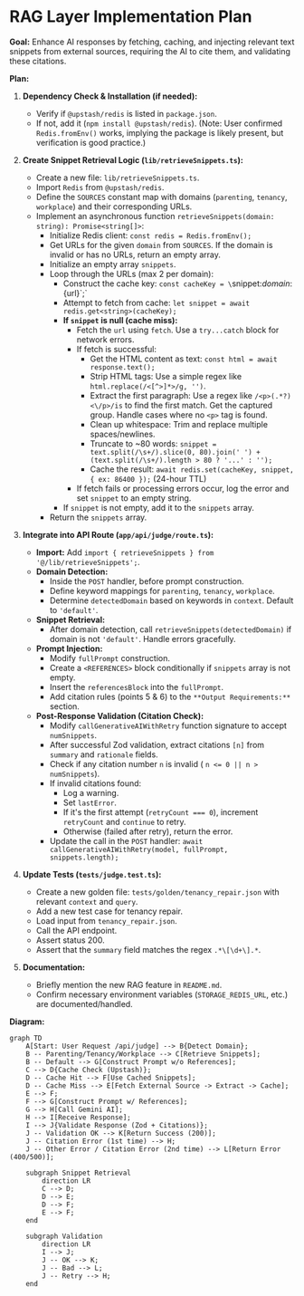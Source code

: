 # RAG Layer Implementation Plan

**Goal:** Enhance AI responses by fetching, caching, and injecting relevant text snippets from external sources, requiring the AI to cite them, and validating these citations.

**Plan:**

1.  **Dependency Check & Installation (if needed):**
    *   Verify if `@upstash/redis` is listed in `package.json`.
    *   If not, add it (`npm install @upstash/redis`). (Note: User confirmed `Redis.fromEnv()` works, implying the package is likely present, but verification is good practice.)

2.  **Create Snippet Retrieval Logic (`lib/retrieveSnippets.ts`):**
    *   Create a new file: `lib/retrieveSnippets.ts`.
    *   Import `Redis` from `@upstash/redis`.
    *   Define the `SOURCES` constant map with domains (`parenting`, `tenancy`, `workplace`) and their corresponding URLs.
    *   Implement an asynchronous function `retrieveSnippets(domain: string): Promise<string[]>`:
        *   Initialize Redis client: `const redis = Redis.fromEnv();`
        *   Get URLs for the given `domain` from `SOURCES`. If the domain is invalid or has no URLs, return an empty array.
        *   Initialize an empty array `snippets`.
        *   Loop through the URLs (max 2 per domain):
            *   Construct the cache key: `const cacheKey = \`snippet:${domain}:${url}\`;`
            *   Attempt to fetch from cache: `let snippet = await redis.get<string>(cacheKey);`
            *   **If `snippet` is null (cache miss):**
                *   Fetch the `url` using `fetch`. Use a `try...catch` block for network errors.
                *   If fetch is successful:
                    *   Get the HTML content as text: `const html = await response.text();`
                    *   Strip HTML tags: Use a simple regex like `html.replace(/<[^>]*>/g, '')`.
                    *   Extract the first paragraph: Use a regex like `/<p>(.*?)<\/p>/is` to find the first match. Get the captured group. Handle cases where no `<p>` tag is found.
                    *   Clean up whitespace: Trim and replace multiple spaces/newlines.
                    *   Truncate to ~80 words: `snippet = text.split(/\s+/).slice(0, 80).join(' ') + (text.split(/\s+/).length > 80 ? '...' : '');`
                    *   Cache the result: `await redis.set(cacheKey, snippet, { ex: 86400 });` (24-hour TTL)
                *   If fetch fails or processing errors occur, log the error and set `snippet` to an empty string.
            *   If `snippet` is not empty, add it to the `snippets` array.
        *   Return the `snippets` array.

3.  **Integrate into API Route (`app/api/judge/route.ts`):**
    *   **Import:** Add `import { retrieveSnippets } from '@/lib/retrieveSnippets';`.
    *   **Domain Detection:**
        *   Inside the `POST` handler, before prompt construction.
        *   Define keyword mappings for `parenting`, `tenancy`, `workplace`.
        *   Determine `detectedDomain` based on keywords in `context`. Default to `'default'`.
    *   **Snippet Retrieval:**
        *   After domain detection, call `retrieveSnippets(detectedDomain)` if domain is not `'default'`. Handle errors gracefully.
    *   **Prompt Injection:**
        *   Modify `fullPrompt` construction.
        *   Create a `<REFERENCES>` block conditionally if `snippets` array is not empty.
        *   Insert the `referencesBlock` into the `fullPrompt`.
        *   Add citation rules (points 5 & 6) to the `**Output Requirements:**` section.
    *   **Post-Response Validation (Citation Check):**
        *   Modify `callGenerativeAIWithRetry` function signature to accept `numSnippets`.
        *   After successful Zod validation, extract citations `[n]` from `summary` and `rationale` fields.
        *   Check if any citation number `n` is invalid ( `n <= 0 || n > numSnippets`).
        *   If invalid citations found:
            *   Log a warning.
            *   Set `lastError`.
            *   If it's the first attempt (`retryCount === 0`), increment `retryCount` and `continue` to retry.
            *   Otherwise (failed after retry), return the error.
        *   Update the call in the `POST` handler: `await callGenerativeAIWithRetry(model, fullPrompt, snippets.length);`

4.  **Update Tests (`tests/judge.test.ts`):**
    *   Create a new golden file: `tests/golden/tenancy_repair.json` with relevant `context` and `query`.
    *   Add a new test case for tenancy repair.
    *   Load input from `tenancy_repair.json`.
    *   Call the API endpoint.
    *   Assert status 200.
    *   Assert that the `summary` field matches the regex `.*\[\d+\].*`.

5.  **Documentation:**
    *   Briefly mention the new RAG feature in `README.md`.
    *   Confirm necessary environment variables (`STORAGE_REDIS_URL`, etc.) are documented/handled.

**Diagram:**

```mermaid
graph TD
    A[Start: User Request /api/judge] --> B{Detect Domain};
    B -- Parenting/Tenancy/Workplace --> C[Retrieve Snippets];
    B -- Default --> G[Construct Prompt w/o References];
    C --> D{Cache Check (Upstash)};
    D -- Cache Hit --> F[Use Cached Snippets];
    D -- Cache Miss --> E[Fetch External Source -> Extract -> Cache];
    E --> F;
    F --> G[Construct Prompt w/ References];
    G --> H[Call Gemini AI];
    H --> I[Receive Response];
    I --> J{Validate Response (Zod + Citations)};
    J -- Validation OK --> K[Return Success (200)];
    J -- Citation Error (1st time) --> H;
    J -- Other Error / Citation Error (2nd time) --> L[Return Error (400/500)];

    subgraph Snippet Retrieval
        direction LR
        C --> D;
        D --> E;
        D --> F;
        E --> F;
    end

    subgraph Validation
        direction LR
        I --> J;
        J -- OK --> K;
        J -- Bad --> L;
        J -- Retry --> H;
    end